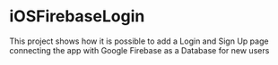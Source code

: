 # iOSFirebaseLogin
This project shows how it is possible to add a Login and Sign Up page connecting the app with Google Firebase as a Database for new users
